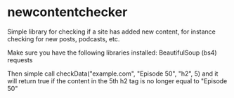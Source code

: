 # newcontentchecker
Simple library for checking if a site has added new content, for instance checking for new posts, podcasts, etc.

Make sure you have the following libraries installed:
BeautifulSoup (bs4)
requests

Then simple call checkData("example.com", "Episode 50", "h2", 5) and it will return true if the content in the 5th h2 tag is no longer equal to "Episode 50"

